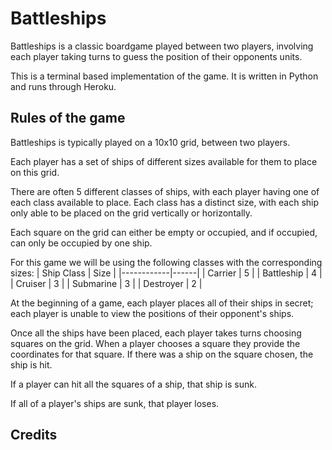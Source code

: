 # Battleships

Battleships is a classic boardgame played between two players,
involving each player taking turns to guess the position
of their opponents units.

This is a terminal based implementation of the game.
It is written in Python and runs through Heroku.

## Rules of the game

Battleships is typically played on a 10x10 grid, between two players.

Each player has a set of ships of different sizes available for them to place on this grid.

There are often 5 different classes of ships, with each player having one of each class available to place.
Each class has a distinct size, with each ship only able to be placed on the grid vertically or horizontally.

Each square on the grid can either be empty or occupied, and if occupied, can only be occupied by one ship.

For this game we will be using the following classes with the corresponding sizes:
| Ship Class | Size |
|------------|------|
| Carrier    |   5  |
| Battleship |   4  |
| Cruiser    |   3  |
| Submarine  |   3  |
| Destroyer  |   2  |

At the beginning of a game, each player places all of their ships in secret; each player is unable to view the positions of their opponent's ships.

Once all the ships have been placed, each player takes turns choosing squares on the grid.
When a player chooses a square they provide the coordinates for that square.
If there was a ship on the square chosen, the ship is hit.

If a player can hit all the squares of a ship, that ship is sunk.

If all of a player's ships are sunk, that player loses.

## Credits
